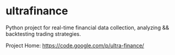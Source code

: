 ultrafinance
============
Python project for real-time financial data collection, analyzing && backtesting trading strategies.

Project Home: https://code.google.com/p/ultra-finance/

